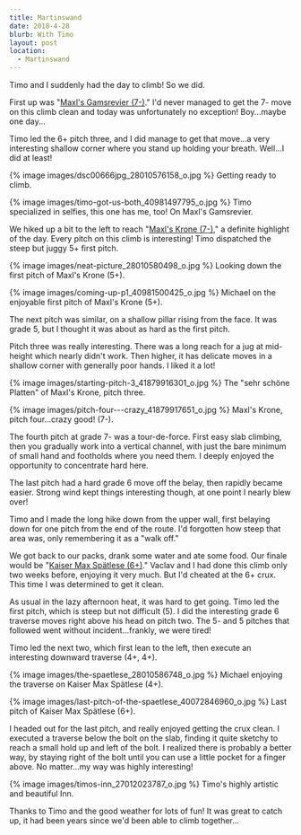 ```yaml
---
title: Martinswand
date: 2018-4-28
blurb: With Timo
layout: post
location:
  - Martinswand
---
```


Timo and I suddenly had the day to climb! So we did.

First up was "[Maxl's Gamsrevier (7-)](https://www.bergsteigen.com/klettern/tirol/karwendel/maxls-gamsrevier)."
I'd never managed to get the 7- move on this climb clean and today was unfortunately
no exception! Boy...maybe one day...

Timo led the 6+ pitch three, and I did manage to get that move...a very interesting
shallow corner where you stand up holding your breath. Well...I did at least!

{% image images/dsc00666jpg_28010576158_o.jpg %}
Getting ready to climb.


{% image images/timo-got-us-both_40981497795_o.jpg %}
Timo specialized in selfies, this one has me, too! On Maxl's Gamsrevier.


We hiked up a bit to the left to reach "[Maxl's Krone (7-)](https://www.bergsteigen.com/klettern/tirol/karwendel/maxls-krone),"
a definite highlight of the day. Every pitch on this climb is interesting!
Timo dispatched the steep but juggy 5+ first pitch.

{% image images/neat-picture_28010580498_o.jpg %}
Looking down the first pitch of Maxl's Krone (5+).


{% image images/coming-up-p1_40981500425_o.jpg %}
Michael on the enjoyable first pitch of Maxl's Krone (5+).


The next pitch was similar, on a shallow pillar rising from the face.
It was grade 5, but I thought it was about as hard as the first pitch.

Pitch three was really interesting. There was a long reach for a jug at
mid-height which nearly didn't work. Then higher, it has delicate moves
in a shallow corner with generally poor hands. I liked it a lot!

{% image images/starting-pitch-3_41879916301_o.jpg %}
The "sehr schöne Platten" of Maxl's Krone, pitch three.


{% image images/pitch-four---crazy_41879917651_o.jpg %}
Maxl's Krone, pitch four...crazy good! (7-).


The fourth pitch at grade 7- was a tour-de-force. First easy slab climbing, then
you gradually work into a vertical channel, with just the bare minimum of
small hand and footholds where you need them. I deeply enjoyed the opportunity
to concentrate hard here.

The last pitch had a hard grade 6 move off the belay, then rapidly became easier.
Strong wind kept things interesting though, at one point I nearly blew over!

Timo and I made the long hike down from the upper wall, first belaying down for one
pitch from the end of the route. I'd forgotten how steep that area was, only remembering
it as a "walk off." 

We got back to our packs, drank some water and ate some food.
Our finale would be "[Kaiser Max Spätlese (6+)](https://www.bergsteigen.com/klettern/tirol/karwendel/kaiser-max-spaetlese)." 
Vaclav and I had done this climb only two weeks before,
enjoying it very much. But I'd cheated at the 6+ crux. This time I was determined
to get it clean.

As usual in the lazy afternoon heat, it was hard to get going. Timo led the
first pitch, which is steep but not difficult (5). I did the interesting
grade 6 traverse moves right above his head on pitch two. The 5- and 5
pitches that followed went without incident...frankly, we were tired!

Timo led the next two, which first lean to the left, then execute an interesting
downward traverse (4+, 4+).

{% image images/the-spaetlese_28010586748_o.jpg %}
Michael enjoying the traverse on Kaiser Max Spätlese (4+).


{% image images/last-pitch-of-the-spaetlese_40072846960_o.jpg %}
Last pitch of Kaiser Max Spätlese (6+).


I headed out for the last pitch, and really enjoyed getting the crux clean.
I executed a traverse below the bolt on the slab, finding it quite sketchy to
reach a small hold up and left of the bolt. I realized there is probably a 
better way, by staying right of the bolt until you can use a little pocket
for a finger above. No matter...my way was highly interesting!

{% image images/timos-inn_27012023787_o.jpg %}
Timo's highly artistic and beautiful Inn.



Thanks to Timo and the good weather for lots of fun! It was great to catch up,
it had been years since we'd been able to climb together...

